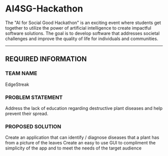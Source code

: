 # AI4SG-Hackathon
The "AI for Social Good Hackathon" is an exciting event where students get together to utilize the power of artificial intelligence to create impactful software solutions. The goal is to develop software that addresses societal challenges and improve the quality of life for individuals and communities. 

-------------------------------------------------------------------------------------
 REQUIRED INFORMATION 
-------------------------------------------------------------------------------------


### TEAM NAME
EdgeStreak



### PROBLEM STATEMENT
Address the lack of education regarding destructive plant diseases and help prevent their spread.





### PROPOSED SOLUTION
Create an application that can identify / diagnose  diseases that a plant has from a picture of the leaves
Create an easy to use GUI to compliment the simplicity of the app and to meet the needs of the target audience

